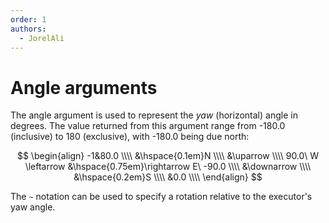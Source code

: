 ```yaml
---
order: 1
authors: 
  - JorelAli
---
```


# Angle arguments

The angle argument is used to represent the _yaw_ (horizontal) angle in degrees. The value returned from this argument range from -180.0 (inclusive) to 180 (exclusive), with -180.0 being due north:

$$
\begin{align}
-1&80.0 \\\\
&\hspace{0.1em}N \\\\
&\uparrow \\\\
90.0\ W \leftarrow &\hspace{0.75em}\rightarrow E\ -90.0 \\\\
&\downarrow \\\\
&\hspace{0.2em}S \\\\
&0.0 \\\\
\end{align}
$$

The `~` notation can be used to specify a rotation relative to the executor's yaw angle.